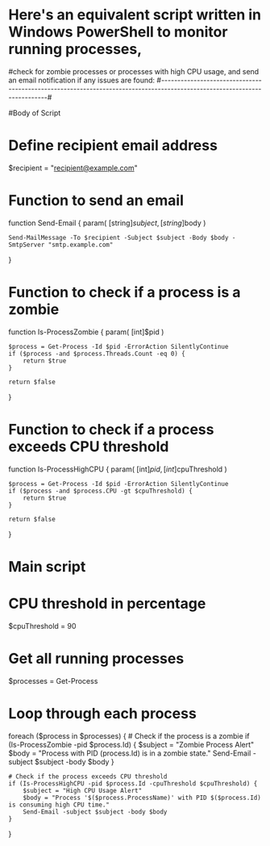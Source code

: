 # Here's an equivalent script written in Windows PowerShell to monitor running processes,
#check for zombie processes or processes with high CPU usage, and send an email notification if any issues are found:
#-------------------------------------------------------------------------------------------------------------------------#

#Body of Script
# Define recipient email address
$recipient = "recipient@example.com"

# Function to send an email
function Send-Email {
    param(
        [string]$subject,
        [string]$body
    )

    Send-MailMessage -To $recipient -Subject $subject -Body $body -SmtpServer "smtp.example.com"
}

# Function to check if a process is a zombie
function Is-ProcessZombie {
    param(
        [int]$pid
    )

    $process = Get-Process -Id $pid -ErrorAction SilentlyContinue
    if ($process -and $process.Threads.Count -eq 0) {
        return $true
    }

    return $false
}

# Function to check if a process exceeds CPU threshold
function Is-ProcessHighCPU {
    param(
        [int]$pid,
        [int]$cpuThreshold
    )

    $process = Get-Process -Id $pid -ErrorAction SilentlyContinue
    if ($process -and $process.CPU -gt $cpuThreshold) {
        return $true
    }

    return $false
}

# Main script

# CPU threshold in percentage
$cpuThreshold = 90

# Get all running processes
$processes = Get-Process

# Loop through each process
foreach ($process in $processes) {
    # Check if the process is a zombie
    if (Is-ProcessZombie -pid $process.Id) {
        $subject = "Zombie Process Alert"
        $body = "Process with PID $($process.Id) is in a zombie state."
        Send-Email -subject $subject -body $body
    }

    # Check if the process exceeds CPU threshold
    if (Is-ProcessHighCPU -pid $process.Id -cpuThreshold $cpuThreshold) {
        $subject = "High CPU Usage Alert"
        $body = "Process '$($process.ProcessName)' with PID $($process.Id) is consuming high CPU time."
        Send-Email -subject $subject -body $body
    }
}



